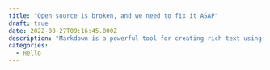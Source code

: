 ```yaml
---
title: "Open source is broken, and we need to fix it ASAP"
draft: true 
date: 2022-08-27T09:16:45.000Z
description: "Markdown is a powerful tool for creating rich text using a plain text editor. This cheatsheet is a quick reference for Markdown syntax."
categories:
  - Hello
---
```




